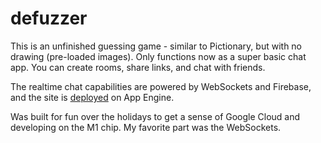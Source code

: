 # defuzzer

This is an unfinished guessing game - similar to Pictionary, but with no drawing (pre-loaded images). Only functions now as a super basic chat app. You can create rooms, share links, and chat with friends. 

The realtime chat capabilities are powered by WebSockets and Firebase, and the site is [deployed](https://defuzzer.ue.r.appspot.com/room/f5abbb7d-2190-4d5a-b97a-2429b2c9edbd) on App Engine.

Was built for fun over the holidays to get a sense of Google Cloud and developing on the M1 chip. My favorite part was the WebSockets.
